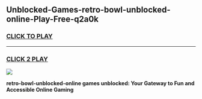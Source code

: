 
## Unblocked-Games-retro-bowl-unblocked-online-Play-Free-q2a0k
<h3>
<a href="https://premium76.site?title=retro-bowl-unblocked-online&ref=18A1">CLICK TO PLAY</a></h3>
<hr>

<h3>
<a href="https://premium76.site?title=retro-bowl-unblocked-online&ref=18A1">CLICK 2 PLAY</a>
  
</h3>

<a href="https://premium76.site?title=retro-bowl-unblocked-online&ref=18A1"><img src="https://clearcache.store/games.png"></a>


**retro-bowl-unblocked-online games unblocked: Your Gateway to Fun and Accessible Online Gaming**
